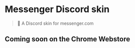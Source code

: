 # Messenger Discord skin

> 💬 A Discord skin for messenger.com

## Coming soon on the Chrome Webstore
